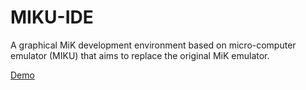 # MIKU-IDE
A graphical MiK development environment based on micro-computer emulator (MIKU) that aims to replace the original MiK emulator.

[Demo](https://kholmogorov27.github.io/miku-ide/)

